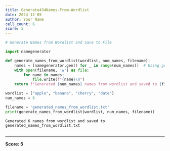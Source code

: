 ```yaml
---
title: Generate434Names-From-Wordlist
date: 2024-12-05
author: Your Name
cell_count: 6
score: 5
---
```


```python
# Generate Names from Wordlist and Save to File
```


```python
import namegenerator
```


```python
def generate_names_from_wordlist(wordlist, num_names, filename):
    names = [namegenerator.gen() for _ in range(num_names)]  # Using gen as default function
    with open(filename, 'w') as file:
        for name in names:
            file.write(f"{name}\n")
    return f"Generated {num_names} names from wordlist and saved to {filename}"

```


```python
wordlist = ["apple", "banana", "cherry", "date"]
num_names = 6
```


```python
filename = 'generated_names_from_wordlist.txt'
print(generate_names_from_wordlist(wordlist, num_names, filename))
```

    Generated 6 names from wordlist and saved to generated_names_from_wordlist.txt



```python

```


---
**Score: 5**
